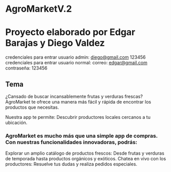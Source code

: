 # AgroMarketV.2
# Proyecto elaborado por Edgar Barajas y Diego Valdez 
credenciales para entrar usuario admin:
diego@gmail.com
123456
credenciales para entrar usuario normal:
correo: edgar@gmail.com
contraseña: 123456



## Tema
 ¿Cansado de buscar incansablemente frutas y verduras frescas? AgroMarket te ofrece una manera más fácil y rápida de encontrar los productos que necesitas.

Nuestra app te permite:
Descubrir productores locales cercanos a tu ubicación.


### AgroMarket es mucho más que una simple app de compras. Con nuestras funcionalidades innovadoras, podrás:
Explorar un amplio catálogo de productos frescos: Desde frutas y verduras de temporada hasta productos orgánicos y exóticos.
Chatea en vivo con los productores: Resuelve tus dudas y realiza pedidos especiales.

